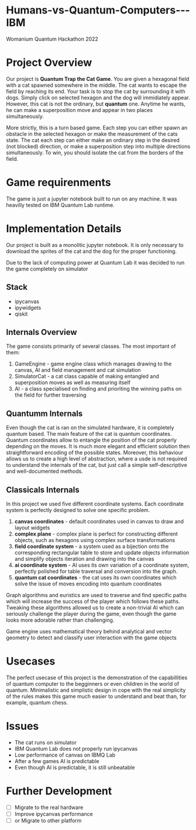 # Humans-vs-Quantum-Computers---IBM
Womanium Quantum Hackathon 2022

# Project Overview
Our project is **Quantum Trap the Cat Game**. You are given a hexagonal field with a cat spawned somewhere in the middle. The cat wants to escape the field by reaching its end. Your task is to stop the cat by surrounding it with dogs. Simply click on selected hexagon and the dog will immidiately appear. However, this cat is not the ordinary, but **quantum** one. Anytime he wants, he can make a superposition move and appear in two places simultaneously.

More strictly, this is a turn based game. Each step you can either spawn an obstacle in the selected hexagon or make the measurement of the cats state. The cat each step can either make an ordinary step in the desired (not blocked) direction, or make a superposition step into multiple directions simultaneously. To win, you should isolate the cat from the borders of the field.

# Game requirenments
The game is just a jupyter notebook built to run on any machine. It was heavilly tested on IBM Quantum Lab runtime. 

# Implementation Details
Our project is built as a monolitic jupyter notebook. It is only necessary to download the sprites of the cat and the dog for the proper functioning. 

Due to the lack of computing power at Quantum Lab it was decided to run the game completely on simulator
## Stack
- ipycanvas
- ipywidgets
- qiskit
## Internals Overview
The game consists primarily of several classes. The most important of them:
1. GameEngine - game engine class which manages drawing to the canvas, AI and field management and cat simulation
2. SimulatorCat - a cat class capable of making entangled and superposition moves as well as measuring itself
3. AI - a class specialised on finding and prioriting the winning paths on the field for further traversing
## Quantumm Internals
Even though the cat is ran on the simulated hardware, it is completely quantum based. The main feature of the cat is quantum coordinates.
Quantum coordinates allow to entangle the position of the cat properly depending on the moves. It is much more elegant and efficient solution then straightforward encoding of the possible states. Moreover, this behaviour allows us to create a high level of abstraction, where a usde is not required to understand the internals of the cat, but just call a simple self-descriptive and well-documented methods.
## Classicals Internals
In this project we used five different coordinate systems. Each coordinate system is perfectly designed to solve one specific problem.
1. **canvas coordinates** - default coordinates used in canvas to draw and layout widgets
2. **complex plane** - complex plane is perfect for constructing different objects, such as hexagons using complex surface transformations
3. **field coordinate system** - a system used as a bijection onto the corresponding rectangular table to store and update objects information and simplify objects iteration and drawing into the canvas
4. **ai coordinate system** - AI uses its own variation of a coordinate system, perfectly polished for table traversal and conversion into the graph.
5. **quantum cat coordinates** - the cat uses its own coordinates which solve the issue of moves encoding into quantum coordinates

Graph algorithms and euristics are used to traverse and find specific paths which will increase the success of the player which follows these paths. Tweaking these algorithms allowed us to create a non-trivial AI which can seriously challenge the player during the game, even though the game looks more adorable rather than challenging.

Game engine uses mathematical theory behind analytical and vector geometry to detect and classify user interaction with the game objects

# Usecases
The perfect usecase of this project is the demonstration of the capabillities of quantum computer to the begginners or even children in the world of quantum. Minimalistic and simplistic design in cope with the real simplicity of the rules makes this game much easier to understand and beat than, for example, quantum chess.

# Issues
- The cat runs on simulator
- IBM Quantum Lab does not properly run ipycanvas
- Low performance of canvas on IBMQ Lab
- After a few games AI is predictable
- Even though AI is predictable, it is still unbeatable

# Further Development
- [ ] Migrate to the real hardware
- [ ] Improve ipycanvas performance
- [ ] or Migrate to other platform
